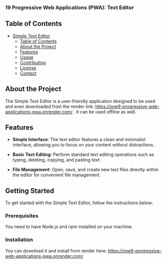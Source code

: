 ### 19 Progressive Web Applications (PWA): Text Editor

## Table of Contents

- [Simple Text Editor](#simple-text-editor)
  - [Table of Contents](#table-of-contents)
  - [About the Project](#about-the-project)
  - [Features](#features)
  - [Usage](#usage)
  - [Contributing](#contributing)
  - [License](#license)
  - [Contact](#contact)

## About the Project

The Simple Text Editor is a user-friendly application designed to be used and even downloaded from the render link: https://one9-progressive-web-applications-pwa.onrender.com/ . It can be used offline as well. 

## Features

- **Simple Interface**: The text editor features a clean and minimalist interface, allowing you to focus on your content without distractions.
  
- **Basic Text Editing**: Perform standard text editing operations such as typing, deleting, copying, and pasting text.

- **File Management**: Open, save, and create new text files directly within the editor for convenient file management.

## Getting Started

To get started with the Simple Text Editor, follow the instructions below:

### Prerequisites

You need to have Node.js and npm installed on your machine.

### Installation
You can download it and install from render here: https://one9-progressive-web-applications-pwa.onrender.com/
